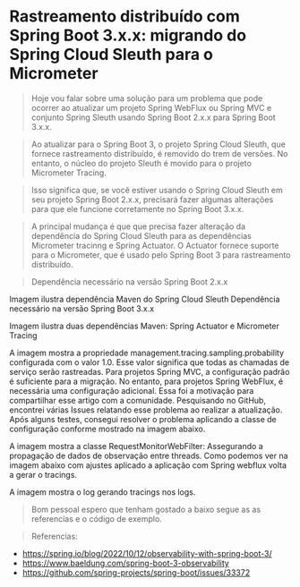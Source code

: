# Rastreamento distribuído com Spring Boot 3.x.x: migrando do Spring Cloud Sleuth para o Micrometer

> Hoje vou falar sobre uma solução para um problema que pode ocorrer ao atualizar um projeto Spring WebFlux ou Spring MVC e conjunto Spring Sleuth usando Spring Boot 2.x.x para Spring Boot 3.x.x.

> Ao atualizar para o Spring Boot 3, o projeto Spring Cloud Sleuth, que fornece rastreamento distribuído, é removido do trem de versões. No entanto, o núcleo do projeto Sleuth é movido para o projeto Micrometer Tracing.

> Isso significa que, se você estiver usando o Spring Cloud Sleuth em seu projeto Spring Boot 2.x.x, precisará fazer algumas alterações para que ele funcione corretamente no Spring Boot 3.x.x.

> A principal mudança é que que precisa fazer alteração da dependência do Spring Cloud Sleuth para as dependências Micrometer tracinng e Spring Actuator. O Actuator fornece suporte para o Micrometer, que é usado pelo Spring Boot 3 para rastreamento distribuído.

> Dependência necessário na versão Spring Boot 2.x.x





Imagem ilustra dependência Maven do Spring Cloud Sleuth
Dependência necessário na versão Spring Boot 3.x.x





Imagem ilustra duas dependências Maven: Spring Actuator e Micrometer Tracing




A imagem mostra a propriedade management.tracing.sampling.probability configurada com o valor 1.0. Esse valor significa que todas as chamadas de serviço serão rastreadas.
Para projetos Spring MVC, a configuração padrão é suficiente para a migração. No entanto, para projetos Spring WebFlux, é necessária uma configuração adicional. Essa foi a motivação para compartilhar esse artigo com a comunidade. Pesquisando no GitHub, encontrei várias Issues relatando esse problema ao realizar a atualização. Após alguns testes, consegui resolver o problema aplicando a classe de configuração conforme mostrado na imagem abaixo.





A imagem mostra a classe RequestMonitorWebFilter: Assegurando a propagação de dados de observação entre threads.
Como podemos ver na imagem abaixo com ajustes aplicado a aplicação com Spring webflux volta a gerar o tracings.





A imagem mostra o log gerando tracings nos logs.

> Bom pessoal espero que tenham gostado a baixo segue as as referencias e o código de exemplo.

> Referencias:

- https://spring.io/blog/2022/10/12/observability-with-spring-boot-3/
- https://www.baeldung.com/spring-boot-3-observability
- https://github.com/spring-projects/spring-boot/issues/33372
